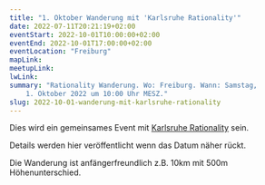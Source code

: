 ```yaml
---
title: "1. Oktober Wanderung mit 'Karlsruhe Rationality'"
date: 2022-07-11T20:21:19+02:00
eventStart: 2022-10-01T10:00:00+02:00
eventEnd: 2022-10-01T17:00:00+02:00
eventLocation: "Freiburg"
mapLink:
meetupLink:
lwLink:
summary: "Rationality Wanderung. Wo: Freiburg. Wann: Samstag,
    1. Oktober 2022 um 10:00 Uhr MESZ."
slug: 2022-10-01-wanderung-mit-karlsruhe-rationality
---
```


Dies wird ein gemeinsames Event mit [Karlsruhe
Rationality](https://www.lesswrong.com/groups/kw7Zb8DLmZtsK8g3R) sein.

Details werden hier veröffentlicht wenn das Datum näher rückt.

Die Wanderung ist anfängerfreundlich z.B. 10km mit 500m Höhenunterschied.
